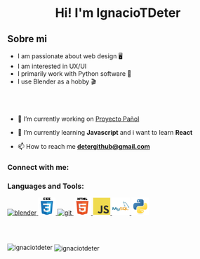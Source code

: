 <div align="center">
     <h1> Hi! I'm IgnacioTDeter </h1>
</div>

## Sobre mi
<ul>
     <li> I am passionate about web design 🖥</li>
     <li> I am interested in UX/UI </li>
     <li> I primarily work with Python software 🐍 </li>
     <li> I use Blender as a hobby 🎬</li>
</ul>

<br></br>


- 🔭 I’m currently working on [Proyecto Pañol](https://github.com/IgnacioTDeter/Proyecto-Final.git)

- 🌱 I’m currently learning **Javascript** and i want to learn **React**

- 📫 How to reach me **detergithub@gmail.com**

<h3 align="left">Connect with me:</h3>
<p align="left">
</p>

<h3 align="left">Languages and Tools:</h3>
<p align="left"> <a href="https://www.blender.org/" target="_blank" rel="noreferrer"> <img src="https://download.blender.org/branding/community/blender_community_badge_white.svg" alt="blender" width="40" height="40"/> </a> <a href="https://www.w3schools.com/css/" target="_blank" rel="noreferrer"> <img src="https://raw.githubusercontent.com/devicons/devicon/master/icons/css3/css3-original-wordmark.svg" alt="css3" width="40" height="40"/> </a> <a href="https://git-scm.com/" target="_blank" rel="noreferrer"> <img src="https://www.vectorlogo.zone/logos/git-scm/git-scm-icon.svg" alt="git" width="40" height="40"/> </a> <a href="https://www.w3.org/html/" target="_blank" rel="noreferrer"> <img src="https://raw.githubusercontent.com/devicons/devicon/master/icons/html5/html5-original-wordmark.svg" alt="html5" width="40" height="40"/> </a> <a href="https://developer.mozilla.org/en-US/docs/Web/JavaScript" target="_blank" rel="noreferrer"> <img src="https://raw.githubusercontent.com/devicons/devicon/master/icons/javascript/javascript-original.svg" alt="javascript" width="40" height="40"/> </a> <a href="https://www.mysql.com/" target="_blank" rel="noreferrer"> <img src="https://raw.githubusercontent.com/devicons/devicon/master/icons/mysql/mysql-original-wordmark.svg" alt="mysql" width="40" height="40"/> </a> <a href="https://www.python.org" target="_blank" rel="noreferrer"> <img src="https://raw.githubusercontent.com/devicons/devicon/master/icons/python/python-original.svg" alt="python" width="40" height="40"/> </a> </p>
 
 <br></br>
 
 
<p><img align="left" src="https://github-readme-stats.vercel.app/api/top-langs?username=ignaciotdeter&show_icons=true&locale=en&layout=compact" alt="ignaciotdeter" /></p>

<p>&nbsp;<img align="center" src="https://github-readme-stats.vercel.app/api?username=ignaciotdeter&show_icons=true&locale=en" alt="ignaciotdeter" /></p>

 
 
<!--
**IgnacioTDeter/IgnacioTDeter** is a ✨ _special_ ✨ repository because its `README.md` (this file) appears on your GitHub profile.

Here are some ideas to get you started:

- 🔭 I’m currently working on ...
- 🌱 I’m currently learning ...
- 👯 I’m looking to collaborate on ...
- 🤔 I’m looking for help with ...
- 💬 Ask me about ...
- 📫 How to reach me: ...
- 😄 Pronouns: ...
- ⚡ Fun fact: ...
-->
